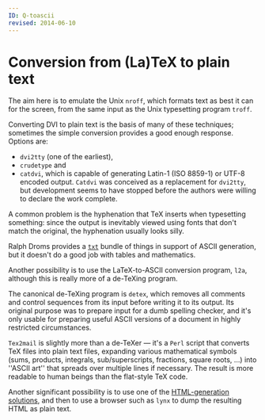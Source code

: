 ```yaml
---
ID: Q-toascii
revised: 2014-06-10
---
```

# Conversion from (La)TeX to plain text

The aim here is to emulate the Unix `nroff`, which formats
text as best it can for the screen, from the same
input as the Unix typesetting program `troff`.

Converting DVI to plain text is the basis of many of these
techniques; sometimes the simple conversion provides a good enough
response.  Options are:
  

-  `dvi2tty` (one of the earliest),
-  `crudetype` and
-  `catdvi`, which is capable of generating Latin-1
    (ISO&nbsp;8859-1) or UTF-8 encoded output.  `Catdvi` was
    conceived as a replacement for `dvi2tty`, but development
    seems to have stopped before the authors were willing to declare the
    work complete.

A common problem is the hyphenation that TeX inserts when
typesetting something: since the output is inevitably viewed using
fonts that don't match the original, the hyphenation usually looks
silly.

Ralph Droms provides a [`txt`](https://ctan.org/pkg/txt) bundle of things in support of
ASCII generation,
but it doesn't do a good job with tables and mathematics.

Another possibility is to
use the LaTeX-to-ASCII conversion program, `l2a`,
although this is really more of a de-TeXing program.

The canonical de-TeXing program is `detex`, which removes
all comments and control sequences 
from its input before writing it to its output.  Its original purpose
was to prepare input for a dumb spelling checker, and it's only usable
for preparing useful ASCII versions of a document in highly
restricted circumstances.

`Tex2mail` is slightly more than a de-TeXer&nbsp;&mdash; it's a
`Perl` script that converts TeX files into
plain text files, expanding various mathematical symbols
(sums, products, integrals, sub/superscripts, fractions, square
roots, &hellip;) into ''ASCII art'' that spreads over
multiple lines if necessary. The result is more readable to human
beings than the flat-style TeX code.

Another significant possibility is to use one of the
[HTML-generation solutions](FAQ-LaTeX2HTML.md),
and then to use a browser such as `lynx` to dump the resulting
HTML as plain text.

